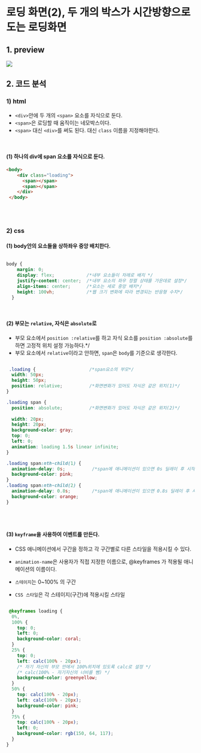 # 로딩 화면(2), 두 개의 박스가 시간방향으로 도는 로딩화면

## 1. preview

<img src="https://j.gifs.com/ANzJL1.gif" />


## 2. 코드 분석

### 1) html
- `<div>`안에 두 개의 `<span>` 요소를 자식으로 둔다.
- `<span>`은 로딩할 때 움직이는 네모박스이다.
- `<span>` 대신 `<div>`를 써도 된다. 대신 `class` 이름을 지정해야한다.

<br/>

#### (1) 하나의 div에 span 요소를 자식으로 둔다.
```html
<body>
    <div class="loading">
      <span></span>
      <span></span>
    </div>
 </body>
```

<br/><br/>

### 2) css

#### (1) body안의 요소들을 상하좌우 중앙 배치한다.

```css

body {
    margin: 0; 
    display: flex;            /*내부 요소들이 차례로 배치 */
    justify-content: center;  /*내부 요소의 좌우 정렬 상태를 가운데로 설정*/
    align-items: center;      /*요소는 세로 중앙 배치*/
    height: 100vh;            /*웹 크기 변화에 따라 변경되는 반응형 수치*/
  }

```

<br/>

#### (2) 부모는 `relative`, 자식은 `absolute`로
- 부모 요소에서 `position :relative`를 하고 자식 요소를 `position :absolute`를 하면 고정적 위치 설정 가능하다.*/
- 부모 요소에서 `relative`이라고 안하면, `span`은 `body`를 기준으로 생각한다.

```css

 .loading {                    /*span요소의 부모*/
  width: 50px;
  height: 50px;
  position: relative;          /*화면변화가 있어도 자식은 같은 위치(1)*/ 
}

.loading span {
  position: absolute;          /*화면변화가 있어도 자식은 같은 위치(2)*/
  
  width: 20px;
  height: 20px;
  background-color: gray;
  top: 0;
  left: 0;
  animation: loading 1.5s linear infinite;
}

.loading span:nth-child(1) {
  animation-delay: 0s;          /*span에 애니메이션이 있으면 0s 딜레이 후 시작*/
  background-color: pink;
}
.loading span:nth-child(2) {
  animation-delay: 0.8s;        /*span에 애니메이션이 있으면 0.8s 딜레이 후 시작*/
  background-color: orange;
}

```

<br/>
<br/>

#### (3) `keyframe`을 사용하여 이벤트를 만든다.

- CSS 애니메이션에서 구간을 정하고 각 구간별로 다른 스타일을 적용시킬 수 있다.

- `animation-name`은 사용자가 직접 지정한 이름으로, @keyframes 가 적용될 애니메이션의 이름이다.

- `스테이지`는 0~100% 의 구간
 
- `CSS 스타일`은 각 스테이지(구간)에 적용시킬 스타일


```css

 @keyframes loading {
  0%,
  100% {
    top: 0;
    left: 0;
    background-color: coral;
  }
  25% {
    top: 0;
    left: calc(100% - 20px);
    /* 자기 자신의 부모 안에서 100%위치에 있도록 calc로 설정 */
    /* calc(100% - 자기자신의 너비를 뺌) */
    background-color: greenyellow;
  }
  50% {
    top: calc(100% - 20px);
    left: calc(100% - 20px);
    background-color: pink;
  }
  75% {
    top: calc(100% - 20px);
    left: 0;
    background-color: rgb(150, 64, 117);
  }
}

```

















